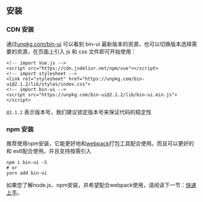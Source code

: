 ## 安装

### CDN 安装

通过[unpkg.com/bin-ui](https://unpkg.com/bin-ui/) 可以看到 bin-ui
最新版本的资源，也可以切换版本选择需要的资源，在页面上引入 js 和 css
文件即可开始使用：

```
<!-- import Vue.js -->
<script src="https://cdn.jsdelivr.net/npm/vue"></script>
<!-- import stylesheet -->
<link rel="stylesheet" href="https://unpkg.com/bin-ui@2.1.2/lib/styles/index.css">
<!-- import bin-ui -->
<script src="https://unpkg.com/bin-ui@2.1.2/lib/bin-ui.min.js"></script>
```
    
`@2.1.2` 表示版本号，我们建议锁定版本号来保证代码的稳定性

### npm 安装

推荐使用npm安装，它能更好地和[webpack](https://webpack.js.org/)打包工具配合使用。而且可以更好的和
es6配合使用。并且支持按需引入

```shell
npm i bin-ui -S
# or 
yarn add bin-ui
```

如果您了解node.js、npm安装，并希望配合webpack使用，请阅读下一节：[快速上手](/#/start)。

